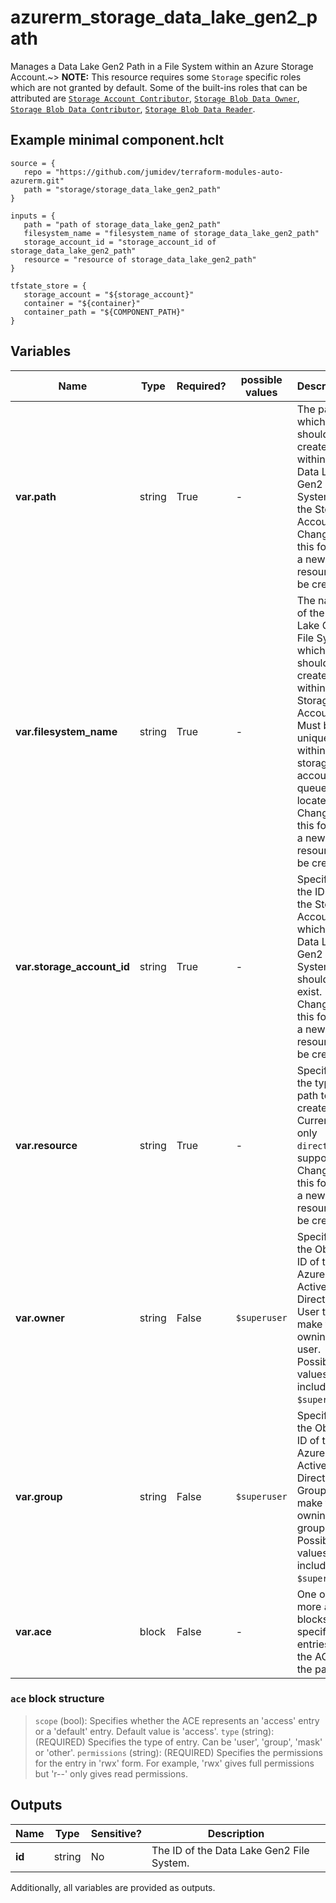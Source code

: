 # azurerm_storage_data_lake_gen2_path

Manages a Data Lake Gen2 Path in a File System within an Azure Storage Account.~> **NOTE:** This resource requires some `Storage` specific roles which are not granted by default. Some of the built-ins roles that can be attributed are [`Storage Account Contributor`](https://docs.microsoft.com/azure/role-based-access-control/built-in-roles#storage-account-contributor), [`Storage Blob Data Owner`](https://docs.microsoft.com/azure/role-based-access-control/built-in-roles#storage-blob-data-owner), [`Storage Blob Data Contributor`](https://docs.microsoft.com/azure/role-based-access-control/built-in-roles#storage-blob-data-contributor), [`Storage Blob Data Reader`](https://docs.microsoft.com/azure/role-based-access-control/built-in-roles#storage-blob-data-reader).

## Example minimal component.hclt

```hcl
source = {
   repo = "https://github.com/jumidev/terraform-modules-auto-azurerm.git" 
   path = "storage/storage_data_lake_gen2_path" 
}

inputs = {
   path = "path of storage_data_lake_gen2_path" 
   filesystem_name = "filesystem_name of storage_data_lake_gen2_path" 
   storage_account_id = "storage_account_id of storage_data_lake_gen2_path" 
   resource = "resource of storage_data_lake_gen2_path" 
}

tfstate_store = {
   storage_account = "${storage_account}" 
   container = "${container}" 
   container_path = "${COMPONENT_PATH}" 
}

```

## Variables

| Name | Type | Required? |  possible values |  Description |
| ---- | ---- | --------- |  ----------- | ----------- |
| **var.path** | string | True | -  |  The path which should be created within the Data Lake Gen2 File System in the Storage Account. Changing this forces a new resource to be created. | 
| **var.filesystem_name** | string | True | -  |  The name of the Data Lake Gen2 File System which should be created within the Storage Account. Must be unique within the storage account the queue is located. Changing this forces a new resource to be created. | 
| **var.storage_account_id** | string | True | -  |  Specifies the ID of the Storage Account in which the Data Lake Gen2 File System should exist. Changing this forces a new resource to be created. | 
| **var.resource** | string | True | -  |  Specifies the type for path to create. Currently only `directory` is supported. Changing this forces a new resource to be created. | 
| **var.owner** | string | False | `$superuser`  |  Specifies the Object ID of the Azure Active Directory User to make the owning user. Possible values also include `$superuser`. | 
| **var.group** | string | False | `$superuser`  |  Specifies the Object ID of the Azure Active Directory Group to make the owning group. Possible values also include `$superuser`. | 
| **var.ace** | block | False | -  |  One or more `ace` blocks to specify the entries for the ACL for the path. | 

### `ace` block structure

>`scope` (bool): Specifies whether the ACE represents an 'access' entry or a 'default' entry. Default value is 'access'.
>`type` (string): (REQUIRED) Specifies the type of entry. Can be 'user', 'group', 'mask' or 'other'.
>`permissions` (string): (REQUIRED) Specifies the permissions for the entry in 'rwx' form. For example, 'rwx' gives full permissions but 'r--' only gives read permissions.



## Outputs

| Name | Type | Sensitive? | Description |
| ---- | ---- | --------- | --------- |
| **id** | string | No  | The ID of the Data Lake Gen2 File System. | 

Additionally, all variables are provided as outputs.
